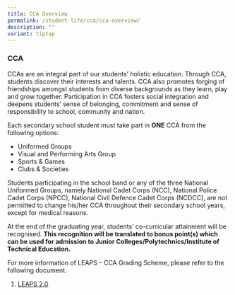 ```yaml
---
title: CCA Overview
permalink: /student-life/cca/cca-overview/
description: ""
variant: tiptap
---
```

### **CCA**
CCAs are an integral part of our students’ holistic education. Through CCA, students discover their interests and talents. CCA also promotes forging of friendships amongst students from diverse backgrounds as they learn, play and grow together. Participation in CCA fosters social integration and deepens students’ sense of belonging, commitment and sense of responsibility to school, community and nation.

Each secondary school student must take part in **ONE** CCA from the following options:

*   Uniformed Groups
*   Visual and Performing Arts Group
*   Sports & Games
*   Clubs & Societies

Students participating in the school band or any of the three National Uniformed Groups, namely National Cadet Corps (NCC), National Police Cadet Corps (NPCC), National Civil Defence Cadet Corps (NCDCC), are not permitted to change his/her CCA throughout their secondary school years, except for medical reasons.

At the end of the graduating year, students’ co-curricular attainment will be recognised. **This recognition will be translated to bonus point(s) which can be used for admission to Junior Colleges/Polytechnics/Institute of Technical Education.**

For more information of LEAPS – CCA Grading Scheme, please refer to the following document.

1.  [LEAPS 2.0](/files/LEAPS%202.pdf)